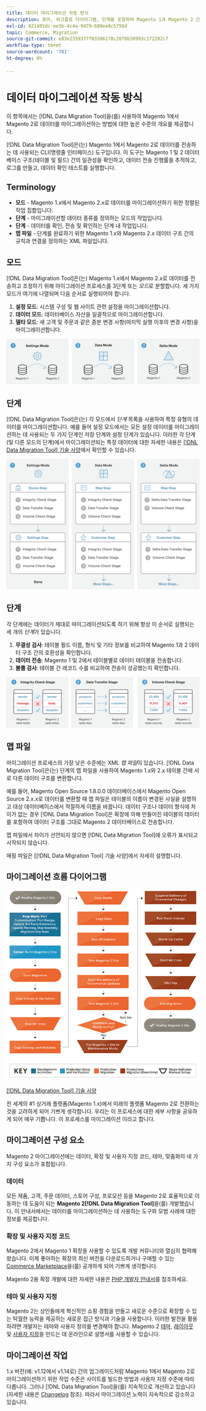 ```yaml
---
title: 데이터 마이그레이션 작동 방식
description: 용어, 워크플로 다이어그램, 단계를 포함하여 Magento 1과 Magento 2 간의 데이터 마이그레이션 프로세스에 대해 알아봅니다.
exl-id: 821492dc-ee5b-4c4a-9479-680ee8c5756d
topic: Commerce, Migration
source-git-commit: e83e2359377f03506178c28f8b30993c172282c7
workflow-type: tm+mt
source-wordcount: '781'
ht-degree: 0%

---
```


# 데이터 마이그레이션 작동 방식

이 항목에서는 [!DNL Data Migration Tool]을(를) 사용하여 Magento 1에서 Magento 2로 데이터를 마이그레이션하는 방법에 대한 높은 수준의 개요를 제공합니다.

[!DNL Data Migration Tool]은(는) Magento 1에서 Magento 2로 데이터를 전송하는 데 사용되는 CLI(명령줄 인터페이스) 도구입니다. 이 도구는 Magento 1 및 2 데이터베이스 구조(테이블 및 필드) 간의 일관성을 확인하고, 데이터 전송 진행률을 추적하고, 로그를 만들고, 데이터 확인 테스트를 실행합니다.

## Terminology

* **모드** - Magento 1.x에서 Magento 2.x로 데이터를 마이그레이션하기 위한 정렬된 작업 집합입니다.
* **단계** - 마이그레이션할 데이터 종류를 정의하는 모드의 작업입니다.
* **단계** - 데이터를 확인, 전송 및 확인하는 단계 내 작업입니다.
* **맵 파일** - 단계를 완료하기 위한 Magento 1.x와 Magento 2.x 데이터 구조 간의 규칙과 연결을 정의하는 XML 파일입니다.

## 모드

[!DNL Data Migration Tool]은(는) Magento 1.x에서 Magento 2.x로 데이터를 전송하고 조정하기 위해 마이그레이션 프로세스를 3단계 또는 *모드*&#x200B;로 분할합니다. 세 가지 모드가 여기에 나열되며 다음 순서로 실행되어야 합니다.

1. **설정 모드**: 시스템 구성 및 웹 사이트 관련 설정을 마이그레이션합니다.
1. **데이터 모드**: 데이터베이스 자산을 일괄적으로 마이그레이션합니다.
1. **델타 모드**: 새 고객 및 주문과 같은 증분 변경 사항(마지막 실행 이후의 변경 사항)을 마이그레이션합니다.

![마이그레이션 모드](../../assets/data-migration/MigrationModes2.png)

## 단계

[!DNL Data Migration Tool]은(는) 각 모드에서 *단계* 목록을 사용하여 특정 유형의 데이터를 마이그레이션합니다. 예를 들어 설정 모드에서는 모든 설정 데이터를 마이그레이션하는 데 사용되는 두 가지 단계인 저장 단계와 설정 단계가 있습니다. 이러한 각 단계(및 다른 모드의 단계)에서 마이그레이션되는 특정 데이터에 대한 자세한 내용은 [[!DNL Data Migration Tool] 기술 사양](technical-specification.md)에서 확인할 수 있습니다.

![마이그레이션 개요](../../assets/data-migration/MigrationOverview2.png)

## 단계

각 단계에는 데이터가 제대로 마이그레이션되도록 하기 위해 항상 이 순서로 실행되는 세 개의 *단계*&#x200B;가 있습니다.

1. **무결성 검사**: 테이블 필드 이름, 형식 및 기타 정보를 비교하여 Magento 1과 2 데이터 구조 간의 호환성을 확인합니다.
1. **데이터 전송**: Magento 1 및 2에서 테이블별로 데이터 테이블을 전송합니다.
1. **볼륨 검사**: 테이블 간 레코드 수를 비교하여 전송이 성공했는지 확인합니다.

![마이그레이션 단계](../../assets/data-migration/MigrationSteps2.png)

## 맵 파일

마이그레이션 프로세스의 가장 낮은 수준에는 XML *맵 파일*&#x200B;이 있습니다. [!DNL Data Migration Tool]은(는) 단계의 맵 파일을 사용하여 Magento 1.x와 2.x 테이블 간에 서로 다른 데이터 구조를 변환합니다.

예를 들어, Magento Open Source 1.8.0.0 데이터베이스에서 Magento Open Source 2.x.x로 데이터를 변환할 때 맵 파일은 테이블의 이름이 변경된 사실을 설명하고 대상 데이터베이스에서 적절하게 이름을 바꿉니다. 데이터 구조나 데이터 형식에 차이가 없는 경우 [!DNL Data Migration Tool]은 확장에 의해 만들어진 테이블의 데이터를 포함하여 데이터 구조를 그대로 Magento 2 데이터베이스로 전송합니다.

맵 파일에서 차이가 선언되지 않으면 [!DNL Data Migration Tool]에 오류가 표시되고 시작되지 않습니다.

매핑 파일은 [[!DNL Data Migration Tool] 기술 사양]에서 자세히 설명합니다.

## 마이그레이션 흐름 다이어그램

![마이그레이션 흐름](../../assets/data-migration/migration_flow.png)

[[!DNL Data Migration Tool] 기술 사양](technical-specification.md)

전 세계의 #1 상거래 플랫폼(Magento 1.x)에서 미래의 플랫폼 Magento 2로 전환하는 것을 고려하게 되어 기쁘게 생각합니다. 우리는 이 프로세스에 대한 세부 사항을 공유하게 되어 매우 기쁩니다. 이 프로세스를 마이그레이션 이라고 합니다.

## 마이그레이션 구성 요소

Magento 2 마이그레이션에는 데이터, 확장 및 사용자 지정 코드, 테마, 맞춤화의 네 가지 구성 요소가 포함됩니다.

### 데이터

모든 제품, 고객, 주문 데이터, 스토어 구성, 프로모션 등을 Magento 2로 효율적으로 이동하는 데 도움이 되는 **Magento 2[!DNL Data Migration Tool]**&#x200B;을(를) 개발했습니다. 이 안내서에서는 데이터를 마이그레이션하는 데 사용하는 도구와 모범 사례에 대한 정보를 제공합니다.

### 확장 및 사용자 지정 코드

Magento 2에서 Magento 1 확장을 사용할 수 있도록 개발 커뮤니티와 열심히 협력해 왔습니다. 이제 좋아하는 확장의 최신 버전을 다운로드하거나 구매할 수 있는 [Commerce Marketplace](https://marketplace.magento.com/)을(를) 공개하게 되어 기쁘게 생각합니다.

Magento 2용 확장 개발에 대한 자세한 내용은 [PHP 개발자 안내서](https://developer.adobe.com/commerce/php/development/)를 참조하세요.

### 테마 및 사용자 지정

Magento 2는 상인들에게 혁신적인 쇼핑 경험을 만들고 새로운 수준으로 확장할 수 있는 탁월한 능력을 제공하는 새로운 접근 방식과 기술을 사용합니다. 이러한 발전을 활용하려면 개발자는 테마와 사용자 정의를 변경해야 합니다. Magento 2 [테마](https://developer.adobe.com/commerce/frontend-core/guide/themes/), [레이아웃](https://developer.adobe.com/commerce/frontend-core/guide/layouts/) 및 [사용자 지정](https://developer.adobe.com/commerce/frontend-core/guide/layouts/xml-manage/)을 만드는 데 온라인으로 설명서를 사용할 수 있습니다.

## 마이그레이션 작업

1.x 버전(예: v1.12에서 v1.14로) 간의 업그레이드처럼 Magento 1에서 Magento 2로 마이그레이션하기 위한 작업 수준은 사이트를 빌드한 방법과 사용자 지정 수준에 따라 다릅니다.
그러나 [!DNL Data Migration Tool]을(를) 지속적으로 개선하고 있습니다(자세한 내용은 [Changelog](https://github.com/magento/data-migration-tool/blob/2.3/CHANGELOG.md) 참조). 따라서 마이그레이션 노력이 지속적으로 감소하고 있습니다.

